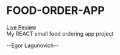 # FOOD-ORDER-APP

<a href="https://egorlagunovich.github.io/food-order-app/">Live Peview</a><br>
My REACT small food ordering app project <br>


--Egor Lagunovich--
